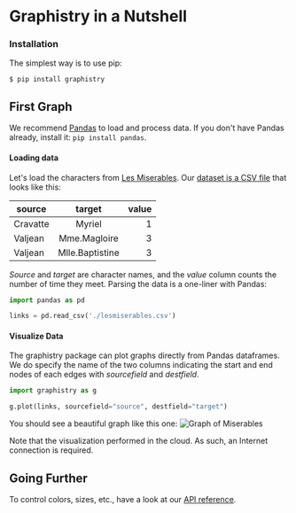 # Graphistry in a Nutshell

### Installation

The simplest way is to use pip:

```console
$ pip install graphistry
```

## First Graph

We recommend [Pandas](http://pandas.pydata.org) to load and process data. If you don't have Pandas already, install it: `pip install pandas`.

#### Loading data
Let's load the characters from [Les Miserables](http://en.wikipedia.org/wiki/Les_Misérables). Our  [dataset is a CSV file](http://gist.github.com/thibaudh/3da4096c804680f549e6/) that looks like this:

| source        | target        | value  |
| ------------- |:-------------:| ------:|
| Cravatte |	Myriel | 1| Valjean	| Mme.Magloire | 3| Valjean	| Mlle.Baptistine | 3

*Source* and *target* are character names, and the *value* column counts the number of time they meet. Parsing the data is a one-liner with Pandas:

```python
import pandas as pd

links = pd.read_csv('./lesmiserables.csv')
```

#### Visualize Data
The graphistry package can plot graphs directly from Pandas dataframes. We do specify the name of the two columns indicating the start and end nodes of each edges with *sourcefield* and *destfield*. 

```python
import graphistry as g

g.plot(links, sourcefield="source", destfield="target")
```

You should see a beautiful graph like this one:
![Graph of Miserables](http://i.imgur.com/N6UZLSG.png)

Note that the visualization performed in the cloud. As such, an Internet connection is required.

## Going Further

To control colors, sizes, etc., have a look at our [API reference](http://graphistry.com/api0.3.html).




